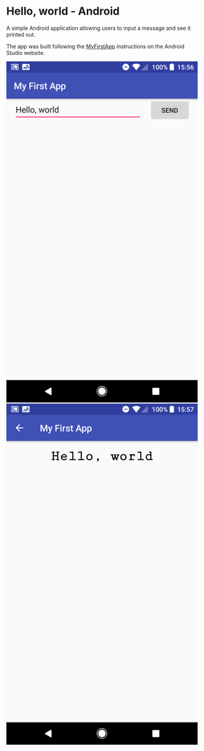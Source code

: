 # Hello, world - Android

A simple Android application allowing users to input a message and see it printed out.

The app was built following the [MyFirstApp](https://developer.android.com/training/basics/firstapp/index.html) instructions on the Android Studio website.

![Home screen](readmeImages/Screenshot_20171227-155655.png)
![Display screen](readmeImages/Screenshot_20171227-155702.png)

